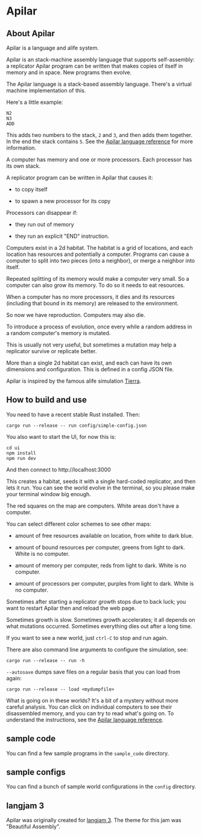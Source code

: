 # Apilar

## About Apilar

Apilar is a language and alife system.

Apilar is an stack-machine assembly language that supports self-assembly: a
replicator Apilar program can be written that makes copies of itself in memory
and in space. New programs then evolve.

The Apilar language is a stack-based assembly language. There's a virtual
machine implementation of this.

Here's a little example:

```
N2
N3
ADD
```

This adds two numbers to the stack, `2` and `3`, and then adds them together.
In the end the stack contains `5`. See the [Apilar language
reference](doc/language.md) for more information.

A computer has memory and one or more processors. Each processor has its own
stack.

A replicator program can be written in Apilar that causes it:

- to copy itself

- to spawn a new processor for its copy

Processors can disappear if:

- they run out of memory

- they run an explicit "END" instruction.

Computers exist in a 2d habitat. The habitat is a grid of locations, and each
location has resources and potentially a computer. Programs can cause a
computer to split into two pieces (into a neighbor), or merge a neighbor into
itself.

Repeated splitting of its memory would make a computer very small. So a
computer can also grow its memory. To do so it needs to eat resources.

When a computer has no more processors, it dies and its resources (including
that bound in its memory) are released to the environment.

So now we have reproduction. Computers may also die.

To introduce a process of evolution, once every while a random address in a
random computer's memory is mutated.

This is usually not very useful, but sometimes a mutation may help a replicator
survive or replicate better.

More than a single 2d habitat can exist, and each can have its own dimensions
and configuration. This is defined in a config JSON file.

Apilar is inspired by the famous alife simulation
[Tierra](<https://en.wikipedia.org/wiki/Tierra_(computer_simulation)>).

## How to build and use

You need to have a recent stable Rust installed. Then:

```
cargo run --release -- run config/simple-config.json
```

You also want to start the UI, for now this is:

```
cd ui
npm install
npm run dev
```

And then connect to http://localhost:3000

This creates a habitat, seeds it with a single hard-coded replicator, and then
lets it run. You can see the world evolve in the terminal, so you please make
your terminal window big enough.

The red squares on the map are computers. White areas don't have a computer.

You can select different color schemes to see other maps:

- amount of free resources available on location, from white to dark blue.

- amount of bound resources per computer, greens from light to dark. White is
  no computer.

- amount of memory per computer, reds from light to dark. White is no computer.

- amount of processors per computer, purples from light to dark. White is no computer.

Sometimes after starting a replicator growth stops due to back luck; you want
to restart Apilar then and reload the web page.

Sometimes growth is slow. Sometimes growth accelerates; it all depends on what
mutations occurred. Sometimes everything dies out after a long time.

If you want to see a new world, just `ctrl-C` to stop and run again.

There are also command line arguments to configure the simulation, see:

```
cargo run --release -- run -h
```

`--autosave` dumps save files on a regular basis that you can load from again:

```
cargo run --release -- load <mydumpfile>
```

What is going on in these worlds? It's a bit of a mystery without more careful
analysis. You can click on individual computers to see their disassembled
memory, and you can try to read what's going on. To understand the
instructions, see the [Apilar language reference](doc/language.md).

## sample code

You can find a few sample programs in the `sample_code` directory.

## sample configs

You can find a bunch of sample world configurations in the `config` directory.

## langjam 3

Apilar was originally created for [langjam
3](https://github.com/langjam/jam0003). The theme for this jam was "Beautiful
Assembly".
